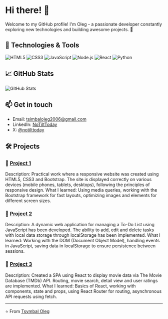 # Hi there! 👋

Welcome to my GitHub profile! I'm Oleg - a passionate developer constantly exploring new technologies and building awesome projects. 🚀

## 🔧 Technologies & Tools

![HTML5](https://img.shields.io/badge/HTML5-E34F26?style=flat-square&logo=html5&logoColor=white)
![CSS3](https://img.shields.io/badge/CSS3-1572B6?style=flat-square&logo=css3&logoColor=white)
![JavaScript](https://img.shields.io/badge/JavaScript-F7DF1E?style=flat-square&logo=javascript&logoColor=black)
![Node.js](https://img.shields.io/badge/Node.js-43853D?style=flat-square&logo=node.js&logoColor=white)
![React](https://img.shields.io/badge/React-20232A?style=flat-square&logo=react&logoColor=61DAFB)
![Python](https://img.shields.io/badge/Python-3776AB?style=flat-square&logo=python&logoColor=white)

## 📈 GitHub Stats

![GitHub Stats](https://github-readme-stats.vercel.app/api?username=notilttoday&show_icons=true&theme=radical)

## 📫 Get in touch

- Email: [tsimbaloleg2006@gmail.com](mailto:tsimbaloleg2006@gmail.com)
- LinkedIn: [NoTiltToday](https://www.linkedin.com/in/notilttoday/)
- X: [@notilttoday](https://X.com/notilttoday)

## 🛠️ Projects

### 📘 [Project 1](https://github.com/notilttoday/project1)
Description: Practical work where a responsive website was created using HTML5, CSS3 and Bootstrap. The site is displayed correctly on various devices (mobile phones, tablets, desktops), following the principles of responsive design.
What I learned: Using media queries, working with the Bootstrap framework for fast layouts, optimizing images and elements for different screen sizes.

### 📙 [Project 2](https://github.com/notilttoday/project2)
Description: A dynamic web application for managing a To-Do List using JavaScript has been developed. The ability to add, edit and delete tasks with local data storage through localStorage has been implemented.
What I learned: Working with the DOM (Document Object Model), handling events in JavaScript, saving data in localStorage to ensure persistence between sessions.

### 📗 [Project 3](https://github.com/notilttoday/project3)
Description: Created a SPA using React to display movie data via The Movie Database (TMDb) API. Routing, movie search, detail view and user ratings are implemented.
What I learned: Basics of React, working with components, state and props, using React Router for routing, asynchronous API requests using fetch.

---

⭐️ From [Tsymbal Oleg](https://github.com/notilttoday)
